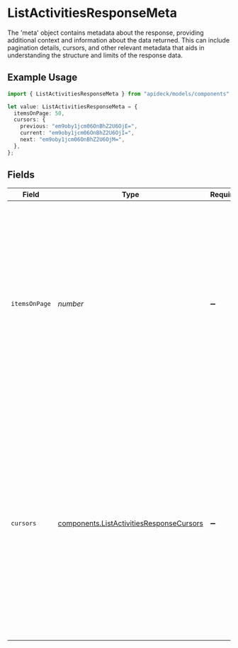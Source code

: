 # ListActivitiesResponseMeta

The 'meta' object contains metadata about the response, providing additional context and information about the data returned. This can include pagination details, cursors, and other relevant metadata that aids in understanding the structure and limits of the response data.

## Example Usage

```typescript
import { ListActivitiesResponseMeta } from "apideck/models/components";

let value: ListActivitiesResponseMeta = {
  itemsOnPage: 50,
  cursors: {
    previous: "em9oby1jcm06OnBhZ2U6OjE=",
    current: "em9oby1jcm06OnBhZ2U6OjI=",
    next: "em9oby1jcm06OnBhZ2U6OjM=",
  },
};
```

## Fields

| Field                                                                                                                                                                                                                                                                                           | Type                                                                                                                                                                                                                                                                                            | Required                                                                                                                                                                                                                                                                                        | Description                                                                                                                                                                                                                                                                                     | Example                                                                                                                                                                                                                                                                                         |
| ----------------------------------------------------------------------------------------------------------------------------------------------------------------------------------------------------------------------------------------------------------------------------------------------- | ----------------------------------------------------------------------------------------------------------------------------------------------------------------------------------------------------------------------------------------------------------------------------------------------- | ----------------------------------------------------------------------------------------------------------------------------------------------------------------------------------------------------------------------------------------------------------------------------------------------- | ----------------------------------------------------------------------------------------------------------------------------------------------------------------------------------------------------------------------------------------------------------------------------------------------- | ----------------------------------------------------------------------------------------------------------------------------------------------------------------------------------------------------------------------------------------------------------------------------------------------- |
| `itemsOnPage`                                                                                                                                                                                                                                                                                   | *number*                                                                                                                                                                                                                                                                                        | :heavy_minus_sign:                                                                                                                                                                                                                                                                              | This integer indicates the number of activity items included in the current page of the response. It helps developers understand the volume of data retrieved in a single API call, which is particularly useful for managing large datasets and implementing pagination logic.                 | 50                                                                                                                                                                                                                                                                                              |
| `cursors`                                                                                                                                                                                                                                                                                       | [components.ListActivitiesResponseCursors](../../models/components/listactivitiesresponsecursors.md)                                                                                                                                                                                            | :heavy_minus_sign:                                                                                                                                                                                                                                                                              | The 'meta.cursors' object provides cursors for navigating through paginated API results. It includes pointers to the previous and next pages, facilitating seamless data traversal and efficient data retrieval in applications that require browsing through multiple pages of CRM activities. |                                                                                                                                                                                                                                                                                                 |